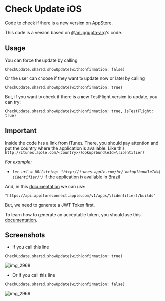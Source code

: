 # Check Update iOS

Code to check if there is a new version on AppStore.

This code is a version based on [@anupgupta-arg](https://github.com/anupgupta-arg/iOS-Swift-ArgAppUpdater)'s code.

## Usage

You can force the update by calling

```
CheckUpdate.shared.showUpdate(withConfirmation: false)
```

Or the user can choose if they want to update now or later by calling

```
CheckUpdate.shared.showUpdate(withConfirmation: true)
```

But, if you want to check if there is a new TestFlight version to update, you can try:
```
CheckUpdate.shared.showUpdate(withConfirmation: true, isTestFlight: true)
```

## Important

Inside the code has a link from iTunes. There, you should pay attention and put the country where the application is available.
Like this: ``http://itunes.apple.com/<country>/lookup?bundleId=\(identifier)``

*For example:*
- *``let url = URL(string: "http://itunes.apple.com/br/lookup?bundleId=\(identifier)")``* if the application is available in Brazil

And, in this [documentation](https://developer.apple.com/documentation/appstoreconnectapi/list_all_builds_of_an_app) we can use:

``"https://api.appstoreconnect.apple.com/v1/apps/\(identifier)/builds"``

But, we need to generate a JWT Token first.

To learn how to generate an acceptable token, you should use this [documentation](https://developer.apple.com/documentation/appstoreconnectapi/generating_tokens_for_api_requests).

## Screenshots

- If you call this line 
```
CheckUpdate.shared.showUpdate(withConfirmation: true)
```

![img_2968](https://user-images.githubusercontent.com/6472263/43183229-09700046-9002-11e8-8548-1aa1dd446b33.PNG)

- Or if you call this line 
```
CheckUpdate.shared.showUpdate(withConfirmation: false)
```

![img_2969](https://user-images.githubusercontent.com/6472263/43183234-0c248ee2-9002-11e8-8a62-f703477969fd.PNG) 
